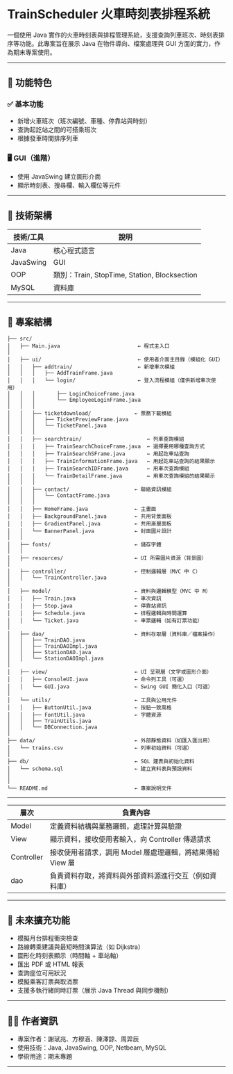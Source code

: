 # TrainScheduler 火車時刻表排程系統

一個使用 Java 實作的火車時刻表與排程管理系統，支援查詢列車班次、時刻表排序等功能。此專案旨在展示 Java 在物件導向、檔案處理與 GUI 方面的實力，作為期末專案使用。

---

## 🧩 功能特色

### ✅ 基本功能
- 新增火車班次（班次編號、車種、停靠站與時刻）
- 查詢起訖站之間的可搭乘班次
- 根據發車時間排序列車

### 🖥️ GUI（進階）
- 使用 JavaSwing 建立圖形介面
- 顯示時刻表、搜尋欄、輸入欄位等元件

---

## 🧱 技術架構

| 技術/工具 | 說明 |
|------------|----------------|
| Java | 核心程式語言 |
| JavaSwing | GUI|
| OOP | 類別：Train, StopTime, Station, Blocksection |
| MySQL | 資料庫 |

---

## 📂 專案結構

```
├── src/
│   ├── Main.java                         ← 程式主入口
│
│   ├── ui/                               ← 使用者介面主目錄（模組化 GUI）
│   │   ├── addtrain/                     ← 新增車次模組
│   │   │   ├── AddTrainFrame.java
│   │   │   └── login/                    ← 登入流程模組（僅供新增車次使用）
│   │   │       ├── LoginChoiceFrame.java
│   │   │       └── EmployeeLoginFrame.java
│   │   │
│   │   ├── ticketdownload/              ← 票務下載模組
│   │   │   ├── TicketPreviewFrame.java
│   │   │   └── TicketPanel.java
│   │   │
│   │   ├── searchtrain/                     ← 列車查詢模組
│   │   │   ├── TrainSearchChoiceFrame.java  ← 選擇要用哪種查詢方式
│   │   │   ├── TrainSearchSFrame.java       ← 用起訖車站查詢
│   │   │   ├── TrainInformationFrame.java   ← 用起訖車站查詢的結果顯示
│   │   │   ├── TrainSearchIDFrame.java      ← 用車次查詢模組
│   │   │   └── TrainDetailFrame.java        ← 用車次查詢模組的結果顯示
│   │   │
│   │   ├── contact/                     ← 聯絡資訊模組
│   │   │   └── ContactFrame.java 
│   │   │
│   │   ├── HomeFrame.java               ← 主畫面
│   │   ├── BackgroundPanel.java         ← 共用背景面板
│   │   ├── GradientPanel.java           ← 共用漸層面板
│   │   └── BannerPanel.java             ← 封面圖片設計
│   │
│   ├── fonts/                           ← 儲存字體
│   │ 
│   ├── resources/                       ← UI 所需圖片資源（背景圖）
│
│   ├── controller/                      ← 控制邏輯層（MVC 中 C）
│   │   └── TrainController.java
│
│   ├── model/                           ← 資料與邏輯模型（MVC 中 M）
│   │   ├── Train.java                   ← 車次資訊
│   │   ├── Stop.java                    ← 停靠站資訊
│   │   ├── Schedule.java                ← 排程邏輯與時間運算
│   │   └── Ticket.java                  ← 車票邏輯（如有訂票功能）
│
│   ├── dao/                             ← 資料存取層（資料庫／檔案操作）
│   │   ├── TrainDAO.java
│   │   ├── TrainDAOImpl.java
│   │   ├── StationDAO.java
│   │   └── StationDAOImpl.java
│
│   ├── view/                            ← UI 呈現層（文字或圖形介面）
│   │   ├── ConsoleUI.java               ← 命令列工具（可選）
│   │   └── GUI.java                     ← Swing GUI 簡化入口（可選）
│
│   └── utils/                           ← 工具與公用元件
│   │   ├── ButtonUtil.java              ← 按鈕一致風格
│   │   ├── FontUtil.java                ← 字體資源
│   │   ├── TrainUtils.java
│   │   └── DBConnection.java
│
├── data/                                ← 外部靜態資料（如匯入匯出用）
│   └── trains.csv                       ← 列車初始資料（可選）
│
├── db/                                  ← SQL 建表與初始化資料
│   └── schema.sql                       ← 建立資料表與預設資料
│
│
└── README.md                            ← 專案說明文件
```

---

|  層次   | 負責內容  |
|  ----  | ----  |
| Model  | 定義資料結構與業務邏輯，處理計算與驗證 |
| View  | 顯示資料，接收使用者輸入，向 Controller 傳遞請求 |
| Controller  | 接收使用者請求，調用 Model 層處理邏輯，將結果傳給 View 層 |
| dao  | 負責資料存取，將資料與外部資料源進行交互（例如資料庫） |

---

## 📌 未來擴充功能

- 模擬月台排程衝突檢查
- 路線轉乘建議與最短時間演算法（如 Dijkstra）
- 圖形化時刻表顯示（時間軸 + 車站軸）
- 匯出 PDF 或 HTML 報表
- 查詢座位可用狀況
- 模擬乘客訂票與取消票
- 支援多執行緒同時訂票（展示 Java Thread 與同步機制）
---

## 👨‍💻 作者資訊

- 專案作者：謝珷兆、方穆涵、陳澤諒、周羿辰
- 使用技術：Java, JavaSwing, OOP, Netbeam, MySQL
- 學術用途：期末專題

---

